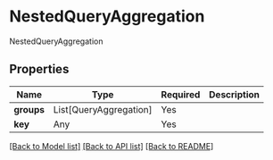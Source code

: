 # NestedQueryAggregation

NestedQueryAggregation

## Properties
| Name | Type | Required | Description |
| ------------ | ------------- | ------------- | ------------- |
**groups** | List[QueryAggregation] | Yes |  |
**key** | Any | Yes |  |


[[Back to Model list]](../../README.md#documentation-for-models) [[Back to API list]](../../README.md#documentation-for-api-endpoints) [[Back to README]](../../README.md)
